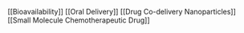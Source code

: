 [[Bioavailability]]
[[Oral Delivery]]
[[Drug Co-delivery Nanoparticles]]
[[Small Molecule Chemotherapeutic Drug]]
